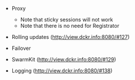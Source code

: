 * Proxy

  * Note that sticky sessions will not work
  * Note that there is no need for Registrator

* Rolling updates (http://view.dckr.info:8080/#127)
* Failover
* SwarmKit (http://view.dckr.info:8080/#129)
* Logging (http://view.dckr.info:8080/#138)
